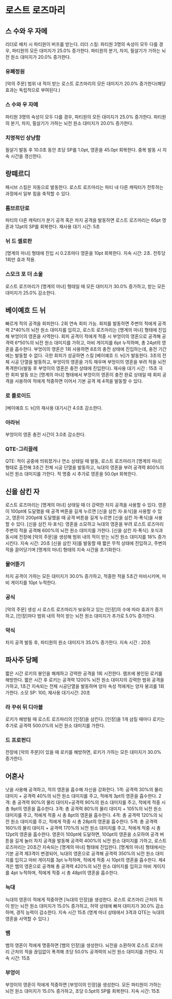 # 로스트 로즈마리

## 스 수와 우 자메

리더로 배치 시 파티원이 버프를 받는다.
리더 스킬: 파티원 3명의 속성이 모두 다를 경우, 파티원의 모든 대미지가 25.0% 증가한다. 파티원의 분기, 차지, 필살기가 가하는 뇌전 원소 대미지가 20.0% 증가한다.

### 유폐정원

[악의 주문] 범위 내 적이 받는 로스트 로즈마리의 모든 대미지가 20.0% 증가한다(해당 효과는 독립적으로 부여된다.)

### 스 수와 우 자메

파티원 3명의 속성이 모두 다를 경우, 파티원의 모든 대미지가 25.0% 증가한다. 파티원의 분기, 차지, 필살기가 가하는 뇌전 원소 대미지가 20.0% 증가한다.

### 치명적인 상냥함

필살기 발동 후 10.0초 동안 초당 SP를 1.0pt, 영혼을 45.0pt 회복한다. 중복 발동 시 지속 시간을 갱신한다.

## 랑떼르디

패시브 스킬은 자동으로 발동한다.
로스트 로즈마리는 파티 내 다른 캐릭터가 전투하는 과정에서 일부 힘을 축적할 수 있다.

### 롬브르단로

파티의 다른 캐릭터가 분기 공격 혹은 차지 공격을 발동하면 로스트 로즈마리는 65pt 영혼과 12pt의 SP를 회복한다. 재사용 대기 시간: 5초

### 뉘 드 셀로판

[명계의 마녀] 형태에 진입 시 0.2초마다 영혼을 10pt 회복한다. 지속 시간: 2초. 전투당 1회만 효과 적용.

### 스모크 포 더 소울

로스트 로즈마리가 [명계의 마녀] 형태일 때 모든 대미지가 30.0% 증가하고, 받는 모든 대미지가 25.0% 감소한다.

## 베이예흐 드 뉘

빠르게 적의 공격을 회피한다. 2회 연속 회피 가능.
회피를 발동하면 주변의 적에게 공격력 2\*40%의 뇌전 원소 대미지를 입히고, 로스트 로즈마리는 [명계의 마녀] 형태에 진입해 부엉이의 영혼을 사역한다.
회피 공격이 적에게 적중 시 부엉이의 영혼으로 공격해 공격력 6\*50%의 뇌전 원소 대미지를 가하고, 마비 게이지를 6pt 누적하며, 총 24pt의 영혼을 흡수한다.
부엉이의 영혼은 1회 사용하면 8초의 충전 상태에 진입하는데, 충전 기간에는 발동할 수 없다.
극한 회피가 성공하면 스킬 [베이예흐 드 뉘]가 발동한다. 3초의 전체 시공 단열을 발동하고, 부엉이의 영혼을 가득 채우며 부엉이의 영혼을 부려 적을 뇌전 폭격한다(발동 후 부엉이의 영혼은 충전 상태에 진입한다). 재사용 대기 시간 : 15초
극한 회피 발동 또는 [명계의 마녀] 형태에서 부엉이의 영혼이 충전 완료 상태일 때 회피 공격을 사용하여 적에게 적중하면 이어서 기본 공격 제 4격을 발동할 수 있다.

### 로 플로이드

[베이예흐 드 뉘]의 재사용 대기시간 4.0초 감소한다.

### 아라뉘

부엉이의 영혼 충전 시간이 3.0초 감소한다.

### QTE-그리끌레

QTE: 적이 공중에 띄워졌거나 연소 상태일 때 발동, 로스트 로즈마리가 [명계의 마녀] 형태로 출전해 3초간 전체 시공 단열을 발동하고, 늑대의 영혼을 부려 공격력 800%의 뇌전 원소 대미지를 가한다. 적 명중 시 추가로 영혼을 50.0pt 회복한다.

## 신을 삼킨 자

로스트 로즈마리는 [명계의 마녀] 상태일 때 더 강력한 차지 공격을 사용할 수 있다.
영혼이 100pt에 도달했을 때 공격 버튼을 길게 누르면 [신을 삼킨 자·포식]을 사용할 수 있고, 영혼이 200pt에 도달했을 때 공격 버튼을 길게 누르면 [신을 삼킨 자·폭식]을 사용할 수 있다.
[신을 삼킨 자·포식]: 영혼을 소모하고 늑대의 영혼을 부려 로스트 로즈마리 주변의 적을 공격해 600%의 뇌전 원소 대미지를 가한다.
[신을 삼킨 자·폭식]: 포식과 동시에 전장에 [악의 주문]을 생성해 범위 내의 적이 받는 뇌전 원소 대미지를 18% 증가시킨다. 지속 시간: 20초
[신을 삼킨 자]를 발동할 때 짧은 무적 상태에 진입하고, 주변의 적을 끌어당기며 [명계의 마녀] 형태의 지속 시간을 초기화한다.

### 물어뜯기

차지 공격이 가하는 모든 대미지가 30.0% 증가하고, 적중한 적을 5초간 마비시키며, 마비 게이지를 10pt 누적한다.

### 공식

[악의 주문] 생성 시 로스트 로즈마리가 보유하고 있는 [인장]의 수에 따라 효과가 증가하고, [인장]마다 범위 내의 적이 받는 뇌전 원소 대미지가 추가로 5.0% 증가한다.

### 악식

차지 공격 발동 후, 파티원의 원소 대미지가 35.0% 증가한다. 지속 시간 : 20초

## 파사주 당페

짧은 시간 로키의 봉인을 해제하고 강력한 공격을 1회 시전한다.
램프에 봉인된 로키를 해방한다. 짧은 시간 후 로키는 공격력 1200% 뇌전 원소 대미지의 강력한 범위 공격을 가하고, 1초간 지속되는 전체 시공단열을 발동하며 양자 속성 적에게는 양자 붕괴를 1회 가한다.
소모 SP: 100, 재사용 대기시간: 20초

### 라 꾸쉬 뒤 디아블

로키가 해방될 때 로스트 로즈마리의 [인장]을 삼킨다. [인장]을 1개 삼킬 때마다 로키는 추가로 공격력 500.0%의 뇌전 원소 대미지를 가한다.

### 드 프로펀디

전장에 [악의 주문]이 있을 때 로키를 해방하면, 로키가 가하는 모든 대미지가 30.0% 증가한다.

## 어혼사

낫을 사용해 공격하고, 적의 영혼을 흡수해 자신을 강화한다.
1격: 공격력 30%의 물리 대미지 + 공격력 40%의 뇌전 원소 대미지를 주고, 적에게 3pt의 영혼을 흡수한다.
2격: 총 공격력 90%의 물리 대미지+공격력 90%의 원소 대미지를 주고, 적에게 적중 시 총 9pt의 영혼을 흡수한다.
3격: 총 공격력 80%의 물리 대미지 + 105%의 뇌전 원소 대미지를 주고, 적에게 적중 시 총 8pt의 영혼을 흡수한다.
4격: 총 공격력 120%의 뇌전 원소 대미지를 주고, 적에게 적중 시 총 28pt의 영혼을 흡수한다.
5격: 총 공격력 160%의 물리 대미지 + 공격력 170%의 뇌전 원소 대미지를 주고, 적에게 적중 시 총 12pt의 영혼을 흡수한다.
영혼이 100pt에 도달하면, 100pt의 영혼을 소모하여 공격 버튼을 길게 눌러 차지 공격을 발동해 공격력 400%의 뇌전 원소 대미지를 가하고, 로스트 로즈마리는 20초간 지속되는 [명계의 마녀] 형태에 진입한다.
[명계의 마녀] 형태에서는 기본 공격 제3격이 변경되어, 늑대의 영혼으로 공격해 공격력 350%의 뇌전 원소 대미지를 입히고 마비 게이지를 3pt 누적하며, 적에게 적중 시 10pt의 영혼을 흡수한다.
제4격은 뱀의 영혼으로 공격해 총 공격력 420%의 뇌전 원소 대미지를 입히고 마비 게이지를 4pt 누적하며, 적에게 적중 시 총 48pt의 영혼을 흡수한다.

### 늑대

늑대의 영혼이 적에게 적중하면 [늑대의 인장]을 생성한다. 로스트 로즈마리 근처의 적이 받는 뇌전 원소 대미지가 15.0% 증가하고, 허약 상태에 빠져 대미지가 30.0% 감소하며, 경직 능력이 감소한다. 지속 시간 15초 (명계 마녀 상태에서 3격과 QTE는 늑대의 영혼을 사역할 수 있다.)

### 뱀

뱀의 영혼이 적에게 명중하면 [뱀의 인장]을 생성한다. 뇌전을 소환하여 로스트 로즈마리 근처의 적을 끊임없이 폭격해 초당 50.0% 공격력의 뇌전 원소 대미지를 가한다. 지속 시간: 15초

### 부엉이

부엉이의 영혼이 적에게 적중하면 [부엉이의 인장]을 생성한다. 모든 파티원이 가하는 뇌전 원소 대미지가 15.0% 증가하고, 초당 0.5pt의 SP를 회복한다. 지속 시간: 15초
